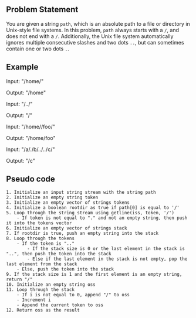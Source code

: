 ## Problem Statement
You are given a string `path`, which is an absolute path to a file or directory in Unix-style file systems. In this problem, `path` always starts with a `/`, and does not end with a `/`. Additionally, the Unix file system automatically ignores multiple consecutive slashes and two dots `..`, but can sometimes contain one or two dots `.`.


## Example
Input: "/home/"

Output: "/home"

Input: "/../"

Output: "/"

Input: "/home//foo/"

Output: "/home/foo"

Input: "/a/./b/../../c/"

Output: "/c"


## Pseudo code
```
1. Initialize an input string stream with the string path
2. Initialize an empty string token
3. Initialize an empty vector of strings tokens
4. Initialize a boolean rootdir as true if path[0] is equal to '/'
5. Loop through the string stream using getline(iss, token, '/')
    - If token is not equal to "." and not an empty string, then push it into the tokens vector
6. Initialize an empty vector of strings stack
7. If rootdir is true, push an empty string into the stack
8. Loop through the tokens 
    - If the token is ".."
        - If the stack size is 0 or the last element in the stack is "..", then push the token into the stack
        - Else if the last element in the stack is not empty, pop the last element from the stack
    - Else, push the token into the stack
9. If the stack size is 1 and the first element is an empty string, return "/"
10. Initialize an empty string oss
11. Loop through the stack
    - If i is not equal to 0, append "/" to oss
    - Increment i
    - Append the current token to oss
12. Return oss as the result
```